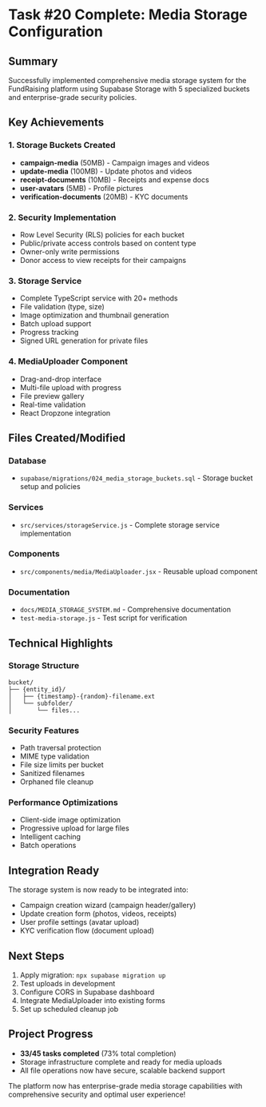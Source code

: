 # Task #20 Complete: Media Storage Configuration

## Summary
Successfully implemented comprehensive media storage system for the FundRaising platform using Supabase Storage with 5 specialized buckets and enterprise-grade security policies.

## Key Achievements

### 1. Storage Buckets Created
- **campaign-media** (50MB) - Campaign images and videos
- **update-media** (100MB) - Update photos and videos  
- **receipt-documents** (10MB) - Receipts and expense docs
- **user-avatars** (5MB) - Profile pictures
- **verification-documents** (20MB) - KYC documents

### 2. Security Implementation
- Row Level Security (RLS) policies for each bucket
- Public/private access controls based on content type
- Owner-only write permissions
- Donor access to view receipts for their campaigns

### 3. Storage Service
- Complete TypeScript service with 20+ methods
- File validation (type, size)
- Image optimization and thumbnail generation
- Batch upload support
- Progress tracking
- Signed URL generation for private files

### 4. MediaUploader Component
- Drag-and-drop interface
- Multi-file upload with progress
- File preview gallery
- Real-time validation
- React Dropzone integration

## Files Created/Modified

### Database
- `supabase/migrations/024_media_storage_buckets.sql` - Storage bucket setup and policies

### Services
- `src/services/storageService.js` - Complete storage service implementation

### Components
- `src/components/media/MediaUploader.jsx` - Reusable upload component

### Documentation
- `docs/MEDIA_STORAGE_SYSTEM.md` - Comprehensive documentation
- `test-media-storage.js` - Test script for verification

## Technical Highlights

### Storage Structure
```
bucket/
├── {entity_id}/
│   ├── {timestamp}-{random}-filename.ext
│   └── subfolder/
│       └── files...
```

### Security Features
- Path traversal protection
- MIME type validation
- File size limits per bucket
- Sanitized filenames
- Orphaned file cleanup

### Performance Optimizations
- Client-side image optimization
- Progressive upload for large files
- Intelligent caching
- Batch operations

## Integration Ready

The storage system is now ready to be integrated into:
- Campaign creation wizard (campaign header/gallery)
- Update creation form (photos, videos, receipts)
- User profile settings (avatar upload)
- KYC verification flow (document upload)

## Next Steps

1. Apply migration: `npx supabase migration up`
2. Test uploads in development
3. Configure CORS in Supabase dashboard
4. Integrate MediaUploader into existing forms
5. Set up scheduled cleanup job

## Project Progress
- **33/45 tasks completed** (73% total completion)
- Storage infrastructure complete and ready for media uploads
- All file operations now have secure, scalable backend support

The platform now has enterprise-grade media storage capabilities with comprehensive security and optimal user experience!